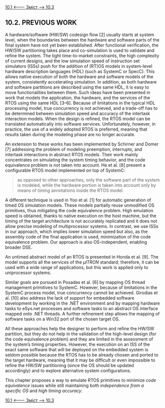 [10.1 <--- ](10_1.md) [   Зміст   ](README.md) [--> 10.3](10_3.md)

## 10.2. PREVIOUS WORK

A hardware/software (HW/SW) codesign flow [2] usually starts at system level, when the boundaries between the hardware and software parts of the final system have not yet been established. After functional verification, the HW/SW partitioning takes place and co-simulation is used to validate and refine the system. The tight time-to-market constraints, the high complexity of current designs, and the low simulation speed of instruction set simulators (ISSs) push for the addition of (RT)OS models in system-level hardware description languages (HDL) (such as SystemC or SpecC). This allows native execution of both the hardware and software models of the system, consistently accelerating simulation. In addition, as both hardware and software partitions are described using the same HDL, it is easy to move functionalities between them. Such ideas have been presented in work that models the application, the hardware, and the services of the RTOS using the same HDL [3–6]. Because of limitations in the typical HDL processing model, true concurrency is not achieved, and a trade-off has to be determined between simulation speed and accuracy of the intertask interaction models. When the design is refined, the RTOS model can be translated automatically into software services. Unfortunately, however, in practice, the use of a widely adopted RTOS is preferred, meaning that results taken during the modeling phase are no longer accurate.

An extension to these works has been implemented by Schirner and Domer [7] addressing the problem of modeling preemption, interrupts, and intertask interactions in abstract RTOS models. Their work mainly concentrates on simulating the system timing behavior, and the code equivalence problem is not taken into account. He et al. [8] present a configurable RTOS model implemented on top of SystemC:

> as opposed to other approaches, only the software part of the system is modeled, while the hardware portion is taken into account only by means of timing annotations inside the RTOS model.

A different technique is used in Yoo et al. [1] for automatic generation of timed OS simulation models. These models partially reuse unmodified OS primitives, thus mitigating the code equivalence problem. High emulation speed is obtained, thanks to native execution on the host machine, but the timing of the target architecture is not accurately replicated and it does not allow precise modeling of multiprocessor systems. In contrast, we use ISSs in our approach, which implies lower simulation speed but also, as the assembly code of the final application is used, minimization of the code equivalence problem. Our approach is also OS-independent, enabling broader DSE.

An untimed abstract model of an RTOS is presented in Honda et al. [9]. The model supports all the services of the *µITRON* standard; therefore, it can be used with a wide range of applications, but this work is applied only to uniprocessor systems.

Similar goals are pursued in Posadas et al. [6] by mapping OS thread management primitives to SystemC. However, because of limitations in the SystemC process model, true concurrency cannot be achieved. Girodias et al. [10] also address the lack of support for embedded software development by working in the .NET environment and by mapping hardware tasks to eSys.net processes and software tasks to an abstract OS interface mapped onto .NET threads. A further refinement step allows the mapping of software tasks on a Win32 port of the chosen target OS.

All these approaches help the designer to perform and refine the HW/SW partition, but they do not help in the validation of the high-level design (for the code equivalence problem) and they are limited in the assessment of the system’s timing properties. However, the execution on an ISS of the exact same software that will be deployed on the embedded system is seldom possible because the RTOS has to be already chosen and ported to the target hardware, meaning that it may be difficult or even impossible to refine the HW/SW partitioning (since the OS should be updated accordingly) and to explore alternative system configurations.

This chapter proposes a way to emulate RTOS primitives to minimize *code equivalence* issues while still maintaining both *independence from a specific OS* and *high timing accuracy*.

[10.1 <--- ](10_1.md) [   Зміст   ](README.md) [--> 10.3](10_3.md)